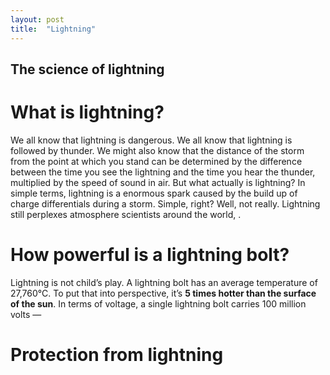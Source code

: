 ```yaml
---
layout: post
title:  "Lightning"
---
```


## The science of lightning

# What is lightning?
We all know that lightning is dangerous. We all know that lightning is followed by thunder. We might also know that the distance of the storm from the point at which you stand can be determined by the difference between the time you see the lightning and the time you hear the thunder, multiplied by the speed of sound in air. But what actually is lightning? In simple terms, lightning is a enormous spark caused by the build up of charge differentials during a storm. Simple, right? Well, not really. Lightning still perplexes atmosphere scientists around the world, .

# How powerful is a lightning bolt?
Lightning is not child’s play. A lightning bolt has an average temperature of 27,760°C. To put that into perspective, it’s **5 times hotter than the surface of the sun**. In terms of voltage, a single lightning bolt carries 100 million volts —

# Protection from lightning
